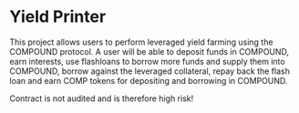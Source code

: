 # Yield Printer

This project allows users to perform leveraged yield farming using the COMPOUND protocol. A user will be able to deposit funds in COMPOUND, earn interests, use flashloans to borrow more funds and supply them into COMPOUND, borrow against the leveraged collateral, repay back the flash loan and earn COMP tokens for depositing and borrowing in COMPOUND.

Contract is not audited and is therefore high risk!
